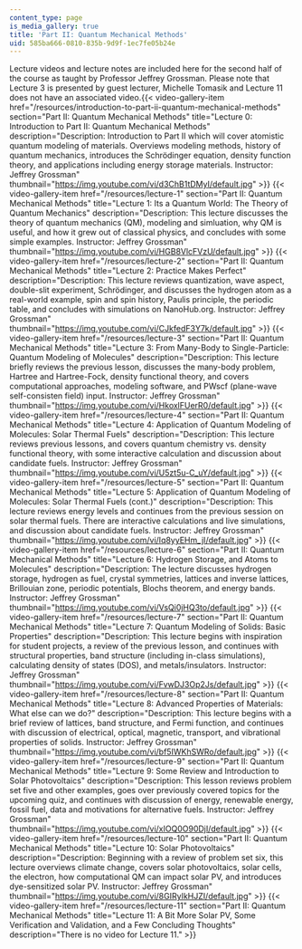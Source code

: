 ```yaml
---
content_type: page
is_media_gallery: true
title: 'Part II: Quantum Mechanical Methods'
uid: 585ba666-0810-835b-9d9f-1ec7fe05b24e
---
```


Lecture videos and lecture notes are included here for the second half of the course as taught by Professor Jeffrey Grossman. Please note that Lecture 3 is presented by guest lecturer, Michelle Tomasik and Lecture 11 does not have an associated video.{{< video-gallery-item href="/resources/introduction-to-part-ii-quantum-mechanical-methods" section="Part II: Quantum Mechanical Methods" title="Lecture 0: Introduction to Part II: Quantum Mechanical Methods" description="Description: Introduction to Part II which will cover atomistic quantum modeling of materials. Overviews modeling methods, history of quantum mechanics, introduces the Schrödinger equation, density function theory, and applications including energy storage materials. Instructor: Jeffrey Grossman" thumbnail="https://img.youtube.com/vi/d3ChB1tDMyI/default.jpg" >}} {{< video-gallery-item href="/resources/lecture-1" section="Part II: Quantum Mechanical Methods" title="Lecture 1: Its a Quantum World: The Theory of Quantum Mechanics" description="Description: This lecture discusses the theory of quantum mechanics (QM), modeling and simluation, why QM is useful, and how it grew out of classical physics, and concludes with some simple examples. Instructor: Jeffrey Grossman" thumbnail="https://img.youtube.com/vi/HGB8VlcFVzU/default.jpg" >}} {{< video-gallery-item href="/resources/lecture-2" section="Part II: Quantum Mechanical Methods" title="Lecture 2: Practice Makes Perfect" description="Description: This lecture reviews quantization, wave aspect, double-slit experiment, Schrödinger, and discusses the hydrogen atom as a real-world example, spin and spin history, Paulis principle, the periodic table, and concludes with simulations on NanoHub.org. Instructor: Jeffrey Grossman" thumbnail="https://img.youtube.com/vi/CJkfedF3Y7k/default.jpg" >}} {{< video-gallery-item href="/resources/lecture-3" section="Part II: Quantum Mechanical Methods" title="Lecture 3: From Many-Body to Single-Particle: Quantum Modeling of Molecules" description="Description: This lecture briefly reviews the previous lesson, discusses the many-body problem, Hartree and Hartree-Fock, density functional theory, and  covers computational approaches, modeling software, and  PWscf (plane-wave self-consisten field) input. Instructor: Jeffrey Grossman" thumbnail="https://img.youtube.com/vi/HkoxlFUerR0/default.jpg" >}} {{< video-gallery-item href="/resources/lecture-4" section="Part II: Quantum Mechanical Methods" title="Lecture 4: Application of Quantum Modeling of Molecules: Solar Thermal Fuels" description="Description: This lecture reviews previous lessons,  and covers quantum chemistry vs. density functional theory, with some interactive calculation and discussion about candidate fuels. Instructor: Jeffrey Grossman" thumbnail="https://img.youtube.com/vi/U5zt5u-C_uY/default.jpg" >}} {{< video-gallery-item href="/resources/lecture-5" section="Part II: Quantum Mechanical Methods" title="Lecture 5: Application of Quantum Modeling of Molecules: Solar Thermal Fuels (cont.)" description="Description: This lecture reviews energy levels and continues from the previous session on solar thermal fuels. There are interactive calculations and live simulations, and discussion about  candidate fuels. Instructor: Jeffrey Grossman" thumbnail="https://img.youtube.com/vi/Iq8yyEHm_jI/default.jpg" >}} {{< video-gallery-item href="/resources/lecture-6" section="Part II: Quantum Mechanical Methods" title="Lecture 6: Hydrogen Storage, and Atoms to Molecules" description="Description: The lecture discusses hydrogen storage, hydrogen as fuel, crystal symmetries, lattices and inverse lattices, Brillouian zone, periodic potentials, Blochs theorem, and energy bands. Instructor: Jeffrey Grossman" thumbnail="https://img.youtube.com/vi/VsQi0jHQ3to/default.jpg" >}} {{< video-gallery-item href="/resources/lecture-7" section="Part II: Quantum Mechanical Methods" title="Lecture 7: Quantum Modeling of Solids: Basic Properties" description="Description: This lecture begins with inspiration for student projects, a review of the previous lesson, and continues with structural properties, band structure (including in-class simulations), calculating density of states (DOS), and metals/insulators. Instructor: Jeffrey Grossman" thumbnail="https://img.youtube.com/vi/FvwDJ3Op2Js/default.jpg" >}} {{< video-gallery-item href="/resources/lecture-8" section="Part II: Quantum Mechanical Methods" title="Lecture 8: Advanced Properties of Materials: What else can we do?" description="Description: This lecture begins with a brief review of lattices, band structure, and Fermi function, and continues with discussion of electrical, optical, magnetic, transport, and vibrational properties of solids. Instructor: Jeffrey Grossman" thumbnail="https://img.youtube.com/vi/bf5IWKhSWRo/default.jpg" >}} {{< video-gallery-item href="/resources/lecture-9" section="Part II: Quantum Mechanical Methods" title="Lecture 9: Some Review and Introduction to Solar Photovoltaics" description="Description: This lesson reviews problem set five and other examples, goes over previously covered topics for the upcoming quiz, and continues with discussion of energy, renewable energy, fossil fuel, data and motivations for alternative fuels. Instructor: Jeffrey Grossman" thumbnail="https://img.youtube.com/vi/xIOQ0O90DjI/default.jpg" >}} {{< video-gallery-item href="/resources/lecture-10" section="Part II: Quantum Mechanical Methods" title="Lecture 10: Solar Photovoltaics" description="Description: Beginning with a review of problem set six, this lecture overviews climate change, covers solar photovoltaics, solar cells, the electron,  how computational QM can impact solar PV, and introduces dye-sensitized solar PV. Instructor: Jeffrey Grossman" thumbnail="https://img.youtube.com/vi/8GIRyIkHJZI/default.jpg" >}} {{< video-gallery-item href="/resources/lecture-11" section="Part II: Quantum Mechanical Methods" title="Lecture 11: A Bit More Solar PV, Some Verification and Validation, and a Few Concluding Thoughts" description="There is no video for Lecture 11." >}}
